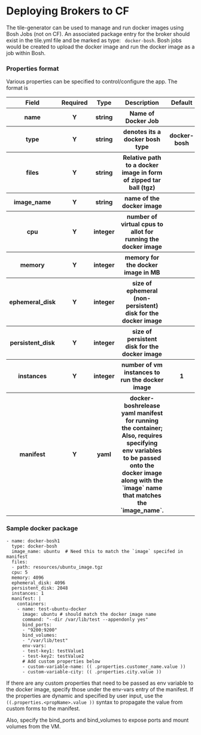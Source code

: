 # Deploying Brokers to CF

The tile-generator can be used to manage and run docker images using Bosh Jobs (not on CF). An associated package entry for the broker should exist in the tile.yml file and be marked as type: ` docker-bosh`. Bosh jobs would be created to upload the docker image and run the docker image as a job within Bosh.

### Properties format
Various properties can be specified to control/configure the app. The format is

<table>
  <tr>
    <th> Field </th>
    <th> Required </th>
    <th> Type </th>
    <th> Description </th>
    <th> Default </th>
  </tr>
  <tr>
    <th> name </th>
    <th> Y </th>
    <th> string </th>
    <th> Name of Docker Job </th>
    <th>  </th>
  </tr>
  <tr>
    <th> type </th>
    <th> Y </th>
    <th> string </th>
    <th> denotes its a docker bosh type </th>
    <th> docker-bosh </th>
  </tr>
  <tr>
    <th> files </th>
    <th> Y  </th>
    <th> string </th>
    <th> Relative path to a docker image in form of zipped tar ball (tgz) </th>
    <th> </th>
  </tr>
  <tr>
    <th> image_name </th>
    <th> Y  </th>
    <th> string </th>
    <th> name of the docker image </th>
    <th> </th>
  </tr>
  <tr>
    <th> cpu </th>
    <th> Y  </th>
    <th> integer </th>
    <th> number of virtual cpus to allot for running the docker image </th>
    <th> </th>
  </tr>
  <tr>
    <th> memory </th>
    <th> Y  </th>
    <th> integer </th>
    <th> memory for the docker image in MB</th>
    <th> </th>
  </tr>
  <tr>
    <th> ephemeral_disk </th>
    <th> Y  </th>
    <th> integer </th>
    <th> size of ephemeral (non-persistent) disk for the docker image </th>
    <th> </th>
  </tr>
  <tr>
    <th> persistent_disk </th>
    <th> Y  </th>
    <th> integer </th>
    <th> size of persistent disk for the docker image </th>
    <th> </th>
  </tr>
  <tr>
    <th> instances </th>
    <th> Y  </th>
    <th> integer </th>
    <th> number of vm instances to run the docker image </th>
    <th> 1 </th>
  </tr>
  <tr>
    <th> manifest </th>
    <th> Y </th>
    <th> yaml </th>
    <th> docker-boshrelease yaml manifest for running the container; Also, requires specifying env variables to be passed onto the docker image along with the `image` name that matches the `image_name`.
    <th>  </th>
  </tr>
</table>

### Sample docker package
```
- name: docker-bosh1
  type: docker-bosh
  image_name: ubuntu  # Need this to match the `image` specifed in manifest
  files:
  - path: resources/ubuntu_image.tgz
  cpu: 5
  memory: 4096
  ephemeral_disk: 4096
  persistent_disk: 2048
  instances: 1
  manifest: |
    containers:
    - name: test-ubuntu-docker
      image: ubuntu # should match the docker image name
      command: "--dir /var/lib/test --appendonly yes"
      bind_ports:
      - "9200:9200"
      bind_volumes:
      - "/var/lib/test"
      env-vars:
      - test-key1: testValue1
      - test-key2: testValue2
      # Add custom properties below 
      - custom-variable-name: (( .properties.customer_name.value ))
      - custom-variable-city: (( .properties.city.value ))

```

If there are any custom properties that need to be passed as env variable to the docker image, specify those under the env-vars entry of the manifest. If the properties are dynamic and specified by user input, use the `((.properties.<propName>.value ))` syntax to propagate the value from custom forms to the manifest.

Also, specify the bind_ports and bind_volumes to expose ports and mount volumes from the VM.
